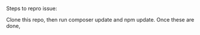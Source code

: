 Steps to repro issue:

Clone this repo, then run composer update and npm update. Once these are done, 

